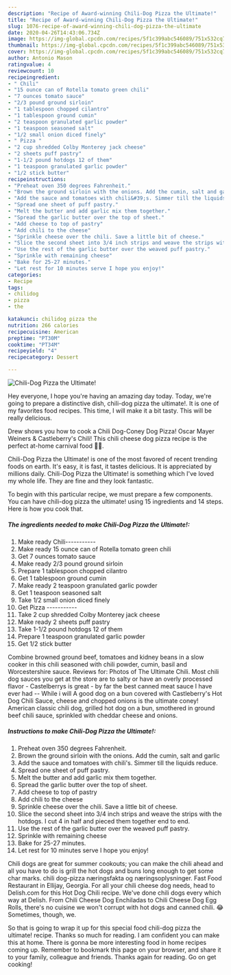 ```yaml
---
description: "Recipe of Award-winning Chili-Dog Pizza the Ultimate!"
title: "Recipe of Award-winning Chili-Dog Pizza the Ultimate!"
slug: 1076-recipe-of-award-winning-chili-dog-pizza-the-ultimate
date: 2020-04-26T14:43:06.734Z
image: https://img-global.cpcdn.com/recipes/5f1c399abc546089/751x532cq70/chili-dog-pizza-the-ultimate-recipe-main-photo.jpg
thumbnail: https://img-global.cpcdn.com/recipes/5f1c399abc546089/751x532cq70/chili-dog-pizza-the-ultimate-recipe-main-photo.jpg
cover: https://img-global.cpcdn.com/recipes/5f1c399abc546089/751x532cq70/chili-dog-pizza-the-ultimate-recipe-main-photo.jpg
author: Antonio Mason
ratingvalue: 4
reviewcount: 10
recipeingredient:
- " Chili"
- "15 ounce can of Rotella tomato green chili"
- "7 ounces tomato sauce"
- "2/3 pound ground sirloin"
- "1 tablespoon chopped cilantro"
- "1 tablespoon ground cumin"
- "2 teaspoon granulated garlic powder"
- "1 teaspoon seasoned salt"
- "1/2 small onion diced finely"
- " Pizza "
- "2 cup shredded Colby Monterey jack cheese"
- "2 sheets puff pastry"
- "1-1/2 pound hotdogs 12 of them"
- "1 teaspoon granulated garlic powder"
- "1/2 stick butter"
recipeinstructions:
- "Preheat oven 350 degrees Fahrenheit."
- "Brown the ground sirloin with the onions. Add the cumin, salt and garlic"
- "Add the sauce and tomatoes with chili&#39;s. Simmer till the liquids reduce."
- "Spread one sheet of puff pastry."
- "Melt the butter and add garlic mix them together."
- "Spread the garlic butter over the top of sheet."
- "Add cheese to top of pastry"
- "Add chili to the cheese"
- "Sprinkle cheese over the chili. Save a little bit of cheese."
- "Slice the second sheet into 3/4 inch strips and weave the strips with the hotdogs. I cut 4 in half and pieced them together end to end."
- "Use the rest of the garlic butter over the weaved puff pastry."
- "Sprinkle with remaining cheese"
- "Bake for 25-27 minutes."
- "Let rest for 10 minutes serve I hope you enjoy!"
categories:
- Recipe
tags:
- chilidog
- pizza
- the

katakunci: chilidog pizza the 
nutrition: 266 calories
recipecuisine: American
preptime: "PT30M"
cooktime: "PT34M"
recipeyield: "4"
recipecategory: Dessert

---
```



![Chili-Dog Pizza the Ultimate!](https://img-global.cpcdn.com/recipes/5f1c399abc546089/751x532cq70/chili-dog-pizza-the-ultimate-recipe-main-photo.jpg)

Hey everyone, I hope you're having an amazing day today. Today, we're going to prepare a distinctive dish, chili-dog pizza the ultimate!. It is one of my favorites food recipes. This time, I will make it a bit tasty. This will be really delicious.

Drew shows you how to cook a Chili Dog-Coney Dog Pizza! Oscar Mayer Weiners &amp; Castleberry&#39;s Chili! This chili cheese dog pizza recipe is the perfect at-home carnival food 🌭🍕.

Chili-Dog Pizza the Ultimate! is one of the most favored of recent trending foods on earth. It's easy, it is fast, it tastes delicious. It is appreciated by millions daily. Chili-Dog Pizza the Ultimate! is something which I've loved my whole life. They are fine and they look fantastic.


To begin with this particular recipe, we must prepare a few components. You can have chili-dog pizza the ultimate! using 15 ingredients and 14 steps. Here is how you cook that.

<!--inarticleads1-->

##### The ingredients needed to make Chili-Dog Pizza the Ultimate!:

1. Make ready  Chili-----------
1. Make ready 15 ounce can of Rotella tomato green chili
1. Get 7 ounces tomato sauce
1. Make ready 2/3 pound ground sirloin
1. Prepare 1 tablespoon chopped cilantro
1. Get 1 tablespoon ground cumin
1. Make ready 2 teaspoon granulated garlic powder
1. Get 1 teaspoon seasoned salt
1. Take 1/2 small onion diced finely
1. Get  Pizza -----------
1. Take 2 cup shredded Colby Monterey jack cheese
1. Make ready 2 sheets puff pastry
1. Take 1-1/2 pound hotdogs 12 of them
1. Prepare 1 teaspoon granulated garlic powder
1. Get 1/2 stick butter


Combine browned ground beef, tomatoes and kidney beans in a slow cooker in this chili seasoned with chili powder, cumin, basil and Worcestershire sauce. Reviews for: Photos of The Ultimate Chili. Most chili dog sauces you get at the store are to salty or have an overly processed flavor - Castelberrys is great - by far the best canned meat sauce I have ever had -- While i will A good dog on a bun covered with Castleberry&#39;s Hot Dog Chili Sauce, cheese and chopped onions is the ultimate coney! American classic chili dog, grilled hot dog on a bun, smothered in ground beef chili sauce, sprinkled with cheddar cheese and onions. 

<!--inarticleads2-->

##### Instructions to make Chili-Dog Pizza the Ultimate!:

1. Preheat oven 350 degrees Fahrenheit.
1. Brown the ground sirloin with the onions. Add the cumin, salt and garlic
1. Add the sauce and tomatoes with chili&#39;s. Simmer till the liquids reduce.
1. Spread one sheet of puff pastry.
1. Melt the butter and add garlic mix them together.
1. Spread the garlic butter over the top of sheet.
1. Add cheese to top of pastry
1. Add chili to the cheese
1. Sprinkle cheese over the chili. Save a little bit of cheese.
1. Slice the second sheet into 3/4 inch strips and weave the strips with the hotdogs. I cut 4 in half and pieced them together end to end.
1. Use the rest of the garlic butter over the weaved puff pastry.
1. Sprinkle with remaining cheese
1. Bake for 25-27 minutes.
1. Let rest for 10 minutes serve I hope you enjoy!


Chili dogs are great for summer cookouts; you can make the chili ahead and all you have to do is grill the hot dogs and buns long enough to get some char marks. chili dog-pizza næringsfakta og næringsoplysninger. Fast Food Restaurant in Ellijay, Georgia. For all your chili cheese dog needs, head to Delish.com for this Hot Dog Chili recipe. We&#39;ve done chili dogs every which way at Delish. From Chili Cheese Dog Enchiladas to Chili Cheese Dog Egg Rolls, there&#39;s no cuisine we won&#39;t corrupt with hot dogs and canned chili. 😂 Sometimes, though, we. 

So that is going to wrap it up for this special food chili-dog pizza the ultimate! recipe. Thanks so much for reading. I am confident you can make this at home. There is gonna be more interesting food in home recipes coming up. Remember to bookmark this page on your browser, and share it to your family, colleague and friends. Thanks again for reading. Go on get cooking!
